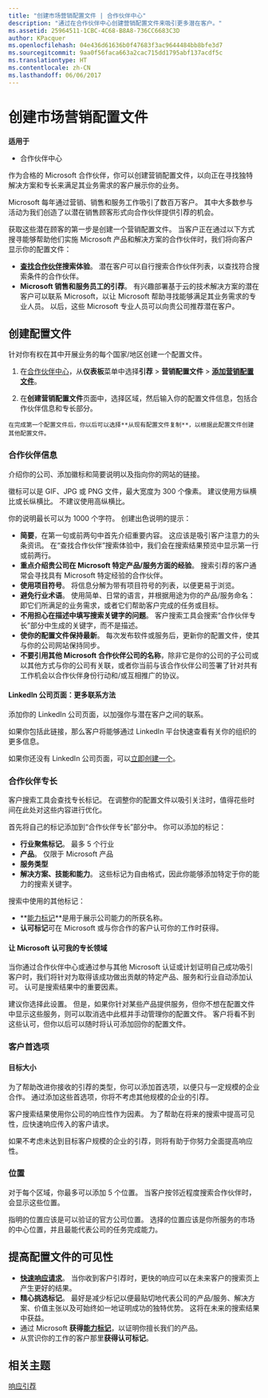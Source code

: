 ```yaml
---
title: "创建市场营销配置文件 | 合作伙伴中心"
description: "通过在合作伙伴中心创建营销配置文件来吸引更多潜在客户。"
ms.assetid: 25964511-1CBC-4C68-B8A8-736CC6683C3D
author: KPacquer
ms.openlocfilehash: 04e436d61636b0f47683f3ac9644484bb8bfe3d7
ms.sourcegitcommit: 9aa0f56faca663a2cac715dd1795abf137acdf5c
ms.translationtype: HT
ms.contentlocale: zh-CN
ms.lasthandoff: 06/06/2017
---
```

# <a name="create-a-marketing-profile"></a>创建市场营销配置文件

**适用于**

-  合作伙伴中心

作为合格的 Microsoft 合作伙伴，你可以创建营销配置文件，以向正在寻找独特解决方案和专长来满足其业务需求的客户展示你的业务。

Microsoft 每年通过营销、销售和服务工作吸引了数百万客户。 其中大多数参与活动为我们创造了以潜在销售顾客形式向合作伙伴提供引荐的机会。 

获取这些潜在顾客的第一步是创建一个营销配置文件。 当客户正在通过以下方式搜寻能够帮助他们实施 Microsoft 产品和解决方案的合作伙伴时，我们将向客户显示你的配置文件：

*  **[查找合作伙伴](https://partnercenter.microsoft.com/pcv/search)搜索体验**。 潜在客户可以自行搜索合作伙伴列表，以查找符合搜索条件的合作伙伴。 
*  **Microsoft 销售和服务员工的引荐**。 有兴趣部署基于云的技术解决方案的潜在客户可以联系 Microsoft，以让 Microsoft 帮助寻找能够满足其业务需求的专业人员。 以后，这些 Microsoft 专业人员可以向贵公司推荐潜在客户。

## <a name="create-a-profile"></a>创建配置文件

针对你有权在其中开展业务的每个国家/地区创建一个配置文件。

1.  在[合作伙伴中心](http://go.microsoft.com/fwlink/p/?LinkId=808956)，从**仪表板**菜单中选择**引荐** &gt; **营销配置文件** &gt; **[添加营销配置文件](https://partnercenter.microsoft.com/pcv/publishing)**。

2.    在**创建营销配置文件**页面中，选择区域，然后输入你的配置文件信息，包括合作伙伴信息和专长部分。

    在完成第一个配置文件后，你以后可以选择**从现有配置文件复制**，以根据此配置文件创建其他配置文件。

### <a href="" id="partner_info"></a>合作伙伴信息

介绍你的公司、添加徽标和简要说明以及指向你的网站的链接。 

徽标可以是 GIF、JPG 或 PNG 文件，最大宽度为 300 个像素。 建议使用方纵横比或长纵横比。 不建议使用高纵横比。

你的说明最长可以为 1000 个字符。 创建出色说明的提示： 

*  **简要**，在第一句或前两句中首先介绍重要内容。 这应该是吸引客户注意力的头条资讯。 在“查找合作伙伴”搜索体验中，我们会在搜索结果预览中显示第一行或前两行。
*  **重点介绍贵公司在 Microsoft 特定产品/服务方面的经验**。 搜索引荐的客户通常会寻找具有 Microsoft 特定经验的合作伙伴。
*  **使用项目符号**。 将信息分解为带有项目符号的列表，以便更易于浏览。
*  **避免行业术语**。 使用简单、日常的语言，并根据用途为你的产品/服务命名：即它们所满足的业务需求，或者它们帮助客户完成的任务或目标。
*  **不用担心在描述中填写搜索关键字的问题**。 客户搜索工具会搜索“合作伙伴专长”部分中生成的关键字，而不是描述。
*  **使你的配置文件保持最新**。 每次发布软件或服务后，更新你的配置文件，使其与你的公司网站保持同步。
*  **不要引用其他 Microsoft 合作伙伴公司的名称**，除非它是你的公司的子公司或以其他方式与你的公司有关联，或者你当前与该合作伙伴公司签署了针对共有工作机会以合作伙伴身份行动和/或互相推广的协议。

#### <a href="" id="linkedin"></a>LinkedIn 公司页面：更多联系方法

添加你的 LinkedIn 公司页面，以加强你与潜在客户之间的联系。 

如果你包括此链接，那么客户将能够通过 LinkedIn 平台快速查看有关你的组织的更多信息。

如果你还没有 LinkedIn 公司页面，可以[立即创建一个](https://www.linkedin.com/company-beta/setup/new/)。

### <a name="partner-expertise"></a>合作伙伴专长

客户搜索工具会查找专长标记。 在调整你的配置文件以吸引关注时，值得花些时间在此处对这些内容进行优化。

首先将自己的标记添加到“合作伙伴专长”部分中。 你可以添加的标记： 

*  **行业聚焦标记**。 最多 5 个行业
*  **产品**。 仅限于 Microsoft 产品
*  **服务类型** 
*  **解决方案、技能和能力**。 这些标记为自由格式，因此你能够添加特定于你的能力的搜索关键字。

搜索中使用的其他标记：
*  **[能力标记](https://partner.microsoft.com/membership/competencies)**是用于展示公司能力的所获名称。
*  **认可标记**可在 Microsoft 或与你合作的客户认可你的工作时获得。

#### <a href="" id="#allow_us_to_endorse_areas_of_expertise"></a>让 Microsoft 认可我的专长领域

当你通过合作伙伴中心或通过参与其他 Microsoft 认证或计划证明自己成功吸引客户时，我们将针对为取得该成功做出贡献的特定产品、服务和行业自动添加认可。 认可是搜索结果中的重要因素。

建议你选择此设置。 但是，如果你针对某些产品提供服务，但你不想在配置文件中显示这些服务，则可以取消选中此框并手动管理你的配置文件。 客户将看不到这些认可，但你以后可以随时将认可添加回你的配置文件。

### <a name="customer-preferences"></a>客户首选项

#### <a href="" id="#target_size"></a>目标大小

为了帮助改进你接收的引荐的类型，你可以添加首选项，以便只与一定规模的企业合作。 通过添加这些首选项，你将不考虑其他规模的企业的引荐。

客户搜索结果使用你公司的响应性作为因素。 为了帮助在将来的搜索中提高可见性，应快速响应传入的客户请求。

如果不考虑未达到目标客户规模的企业的引荐，则将有助于你努力全面提高响应性。

### <a href="" id="#locations"></a>位置

对于每个区域，你最多可以添加 5 个位置。 当客户按邻近程度搜索合作伙伴时，会显示这些位置。 

指明的位置应该是可以验证的官方公司位置。 选择的位置应该是你所服务的市场的中心位置，并且最能代表公司的任务完成能力。

## <a name="improve-the-visibility-of-your-profile"></a>提高配置文件的可见性 

*  **[快速响应请求](responding-to-referrals.md)**。 当你收到客户引荐时，更快的响应可以在未来客户的搜索页上产生更好的结果。
*  **精心挑选标记**。  最好是减少标记以便最贴切地代表公司的产品/服务、解决方案、价值主张以及可始终如一地证明成功的独特优势。  这将在未来的搜索结果中获益。
*  通过 Microsoft **获得[能力标记](https://partner.microsoft.com/membership/competencies)**，以证明你擅长我们的产品。
*  从赏识你的工作的客户那里**获得认可标记**。

## <a name="related-topics"></a>相关主题
[响应引荐](responding-to-referrals.md)